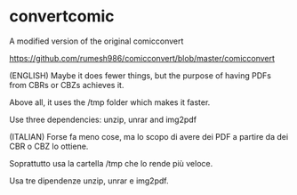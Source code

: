 # convertcomic
A modified version of the original comicconvert

https://github.com/rumesh986/comicconvert/blob/master/comicconvert

(ENGLISH)
Maybe it does fewer things, but the purpose of having PDFs from CBRs or CBZs achieves it.

Above all, it uses the /tmp folder which makes it faster.

Use three dependencies: unzip, unrar and img2pdf

(ITALIAN)
Forse fa meno cose, ma lo scopo di avere dei PDF a partire da dei CBR o CBZ lo ottiene.

Soprattutto usa la cartella /tmp che lo rende più veloce.

Usa tre dipendenze unzip, unrar e img2pdf.
